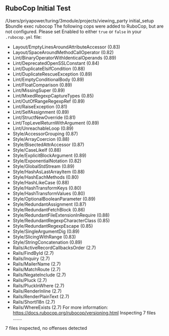## RuboCop Initial Test
/Users/priyapower/turing/3module/projects/viewing_party initial_setup $bundle exec rubocop
The following cops were added to RuboCop, but are not configured. Please set Enabled to either `true` or `false` in your `.rubocop.yml` file:
 - Layout/EmptyLinesAroundAttributeAccessor (0.83)
 - Layout/SpaceAroundMethodCallOperator (0.82)
 - Lint/BinaryOperatorWithIdenticalOperands (0.89)
 - Lint/DeprecatedOpenSSLConstant (0.84)
 - Lint/DuplicateElsifCondition (0.88)
 - Lint/DuplicateRescueException (0.89)
 - Lint/EmptyConditionalBody (0.89)
 - Lint/FloatComparison (0.89)
 - Lint/MissingSuper (0.89)
 - Lint/MixedRegexpCaptureTypes (0.85)
 - Lint/OutOfRangeRegexpRef (0.89)
 - Lint/RaiseException (0.81)
 - Lint/SelfAssignment (0.89)
 - Lint/StructNewOverride (0.81)
 - Lint/TopLevelReturnWithArgument (0.89)
 - Lint/UnreachableLoop (0.89)
 - Style/AccessorGrouping (0.87)
 - Style/ArrayCoercion (0.88)
 - Style/BisectedAttrAccessor (0.87)
 - Style/CaseLikeIf (0.88)
 - Style/ExplicitBlockArgument (0.89)
 - Style/ExponentialNotation (0.82)
 - Style/GlobalStdStream (0.89)
 - Style/HashAsLastArrayItem (0.88)
 - Style/HashEachMethods (0.80)
 - Style/HashLikeCase (0.88)
 - Style/HashTransformKeys (0.80)
 - Style/HashTransformValues (0.80)
 - Style/OptionalBooleanParameter (0.89)
 - Style/RedundantAssignment (0.87)
 - Style/RedundantFetchBlock (0.86)
 - Style/RedundantFileExtensionInRequire (0.88)
 - Style/RedundantRegexpCharacterClass (0.85)
 - Style/RedundantRegexpEscape (0.85)
 - Style/SingleArgumentDig (0.89)
 - Style/SlicingWithRange (0.83)
 - Style/StringConcatenation (0.89)
 - Rails/ActiveRecordCallbacksOrder (2.7)
 - Rails/FindById (2.7)
 - Rails/Inquiry (2.7)
 - Rails/MailerName (2.7)
 - Rails/MatchRoute (2.7)
 - Rails/NegateInclude (2.7)
 - Rails/Pluck (2.7)
 - Rails/PluckInWhere (2.7)
 - Rails/RenderInline (2.7)
 - Rails/RenderPlainText (2.7)
 - Rails/ShortI18n (2.7)
 - Rails/WhereExists (2.7)
For more information: https://docs.rubocop.org/rubocop/versioning.html
Inspecting 7 files
.......

7 files inspected, no offenses detected
